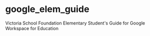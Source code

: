 # google_elem_guide
Victoria School Foundation Elementary Student's Guide for Google Workspace for Education

